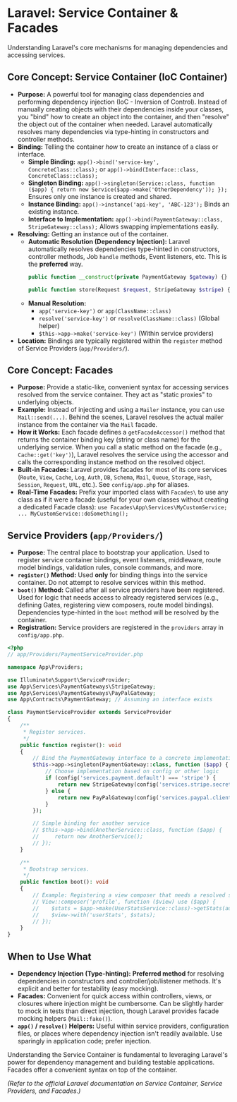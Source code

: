 # Laravel: Service Container & Facades

Understanding Laravel's core mechanisms for managing dependencies and accessing services.

## Core Concept: Service Container (IoC Container)

*   **Purpose:** A powerful tool for managing class dependencies and performing dependency injection (IoC - Inversion of Control). Instead of manually creating objects with their dependencies inside your classes, you "bind" how to create an object into the container, and then "resolve" the object out of the container when needed. Laravel automatically resolves many dependencies via type-hinting in constructors and controller methods.
*   **Binding:** Telling the container *how* to create an instance of a class or interface.
    *   **Simple Binding:** `app()->bind('service-key', ConcreteClass::class);` or `app()->bind(Interface::class, ConcreteClass::class);`
    *   **Singleton Binding:** `app()->singleton(Service::class, function ($app) { return new Service($app->make('OtherDependency')); });` Ensures only one instance is created and shared.
    *   **Instance Binding:** `app()->instance('api-key', 'ABC-123');` Binds an existing instance.
    *   **Interface to Implementation:** `app()->bind(PaymentGateway::class, StripeGateway::class);` Allows swapping implementations easily.
*   **Resolving:** Getting an instance out of the container.
    *   **Automatic Resolution (Dependency Injection):** Laravel automatically resolves dependencies type-hinted in constructors, controller methods, Job `handle` methods, Event listeners, etc. This is the **preferred** way.
        ```php
        public function __construct(private PaymentGateway $gateway) {} // Automatically resolved

        public function store(Request $request, StripeGateway $stripe) {} // Automatically resolved
        ```
    *   **Manual Resolution:**
        *   `app('service-key')` or `app(ClassName::class)`
        *   `resolve('service-key')` or `resolve(ClassName::class)` (Global helper)
        *   `$this->app->make('service-key')` (Within service providers)
*   **Location:** Bindings are typically registered within the `register` method of Service Providers (`app/Providers/`).

## Core Concept: Facades

*   **Purpose:** Provide a static-like, convenient syntax for accessing services resolved from the service container. They act as "static proxies" to underlying objects.
*   **Example:** Instead of injecting and using a `Mailer` instance, you can use `Mail::send(...)`. Behind the scenes, Laravel resolves the actual mailer instance from the container via the `Mail` facade.
*   **How it Works:** Each facade defines a `getFacadeAccessor()` method that returns the container binding key (string or class name) for the underlying service. When you call a static method on the facade (e.g., `Cache::get('key')`), Laravel resolves the service using the accessor and calls the corresponding instance method on the resolved object.
*   **Built-in Facades:** Laravel provides facades for most of its core services (`Route`, `View`, `Cache`, `Log`, `Auth`, `DB`, `Schema`, `Mail`, `Queue`, `Storage`, `Hash`, `Session`, `Request`, `URL`, etc.). See `config/app.php` for aliases.
*   **Real-Time Facades:** Prefix your imported class with `Facades\` to use any class as if it were a facade (useful for your own classes without creating a dedicated Facade class): `use Facades\App\Services\MyCustomService; ... MyCustomService::doSomething();`

## Service Providers (`app/Providers/`)

*   **Purpose:** The central place to bootstrap your application. Used to register service container bindings, event listeners, middleware, route model bindings, validation rules, console commands, and more.
*   **`register()` Method:** Used **only** for binding things into the service container. Do not attempt to resolve services within this method.
*   **`boot()` Method:** Called after all service providers have been registered. Used for logic that needs access to already registered services (e.g., defining Gates, registering view composers, route model bindings). Dependencies type-hinted in the `boot` method will be resolved by the container.
*   **Registration:** Service providers are registered in the `providers` array in `config/app.php`.

```php
<?php
// app/Providers/PaymentServiceProvider.php

namespace App\Providers;

use Illuminate\Support\ServiceProvider;
use App\Services\PaymentGateways\StripeGateway;
use App\Services\PaymentGateways\PayPalGateway;
use App\Contracts\PaymentGateway; // Assuming an interface exists

class PaymentServiceProvider extends ServiceProvider
{
    /**
     * Register services.
     */
    public function register(): void
    {
        // Bind the PaymentGateway interface to a concrete implementation
        $this->app->singleton(PaymentGateway::class, function ($app) {
            // Choose implementation based on config or other logic
            if (config('services.payment.default') === 'stripe') {
                return new StripeGateway(config('services.stripe.secret'));
            } else {
                return new PayPalGateway(config('services.paypal.client_id'), config('services.paypal.secret'));
            }
        });

        // Simple binding for another service
        // $this->app->bind(AnotherService::class, function ($app) {
        //     return new AnotherService();
        // });
    }

    /**
     * Bootstrap services.
     */
    public function boot(): void
    {
        // Example: Registering a view composer that needs a resolved service
        // View::composer('profile', function ($view) use ($app) {
        //    $stats = $app->make(UserStatsService::class)->getStats(auth()->id());
        //    $view->with('userStats', $stats);
        // });
    }
}
```

## When to Use What

*   **Dependency Injection (Type-hinting):** **Preferred method** for resolving dependencies in constructors and controller/job/listener methods. It's explicit and better for testability (easy mocking).
*   **Facades:** Convenient for quick access within controllers, views, or closures where injection might be cumbersome. Can be slightly harder to mock in tests than direct injection, though Laravel provides facade mocking helpers (`Mail::fake()`).
*   **`app()` / `resolve()` Helpers:** Useful within service providers, configuration files, or places where dependency injection isn't readily available. Use sparingly in application code; prefer injection.

Understanding the Service Container is fundamental to leveraging Laravel's power for dependency management and building testable applications. Facades offer a convenient syntax on top of the container.

*(Refer to the official Laravel documentation on Service Container, Service Providers, and Facades.)*
